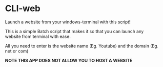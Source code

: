 # CLI-web
Launch a website from your windows-terminal with this script!


This is a simple Batch script that makes it so that you can launch any website from terminal with ease.


All you need to enter is the website name (Eg. Youtube) and the domain (Eg. net or com)


**NOTE THIS APP DOES NOT ALLOW YOU TO HOST A WEBSITE**


